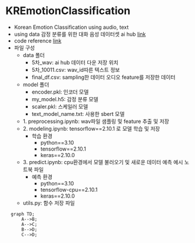 # KREmotionClassification
- Korean Emotion Classification using audio, text
- using data 감정 분류를 위한 대화 음성 데이터셋 ai hub [link](https://aihub.or.kr/aihubdata/data/view.do?currMenu=115&topMenu=100&dataSetSn=263)
- code reference [link](https://velog.io/@bandi12/%ED%85%8D%EC%8A%A4%ED%8A%B8%EC%99%80-%EC%9D%8C%EC%84%B1-%EB%8D%B0%EC%9D%B4%ED%84%B0%EB%A5%BC-%EC%9D%B4%EC%9A%A9%ED%95%9C-%ED%95%9C%EA%B5%AD%EC%96%B4-%EA%B0%90%EC%A0%95-%EB%B6%84%EB%A5%98-%EB%AA%A8%EB%8D%B8-2) 
- 파일 구성
  - data 폴더
    - 5차_wav: ai hub 데이터 다운 저장 위치
    - 5차_10011.csv: wav_id따른 텍스트 정보
    - final_df.csv: sampling한 데이터 오디오 feature를 저장한 데이터
  - model 폴더
    - encoder.pkl: 인코더 모델
    - my_model.h5: 감정 분류 모델
    - scaler.pkl: 스케일러 모델
    - text_model_name.txt: 사용한 sbert 모델
  - 1\. preprocessing.ipynb: wav파일 샘플링 및 feature 추출 및 저장
  - 2\. modeling.ipynb: tensorflow==2.10.1 로 모델 학습 및 저장
    - 학습 환경
        - python==3.10
        - tensorflow==2.10.1
        - keras==2.10.0
  - 3\. predict.ipynb: cpu환경에서 모델 불러오기 및 새로운 데이터 예측 예시 노트북 파일
    - 예측 환경
        - python==3.10
        - tensorflow-cpu==2.10.1
        - keras==2.10.0
  - utils.py: 함수 저장 파일


```mermaid
  graph TD;
      A-->B;
      A-->C;
      B-->D;
      C-->D;
```
